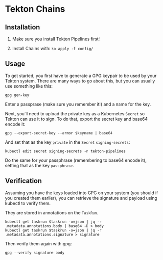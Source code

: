 # Tekton Chains

## Installation

1. Make sure you install Tekton Pipelines first!

1. Install Chains with: `ko apply -f config/`


## Usage

To get started, you first have to generate a GPG keypair to be used by your Tekton system.
There are many ways to go about this, but you can usually use something like this:

```shell
gpg gen-key
```

Enter a passprase (make sure you remember it!) and a name for the key.

Next, you'll need to upload the private key as a Kubernetes `Secret` so Tekton can use it
to sign.
To do that, export the secret key and base64 encode it:

```shell
gpg --export-secret-key --armor $keyname | base64
```

And set that as the key `private` in the `Secret` `signing-secrets`:

```shell
kubectl edit secret signing-secrets -n tekton-pipelines
```

Do the same for your passphrase (remembering to base64 encode it), setting that as the key
`passphrase`.

## Verification

Assuming you have the keys loaded into GPG on your system (you should if you created them earlier),
you can retrieve the signature and payload using kubectl to verify them.

They are stored in annotations on the `TaskRun`.

```shell
kubectl get taskrun $taskrun -o=json | jq -r .metadata.annotations.body | base64 -D > body
kubectl get taskrun $taskrun -o=json | jq -r .metadata.annotations.signature > signature
```

Then verify them again with gpg:

```shell
gpg --verify signature body
```
